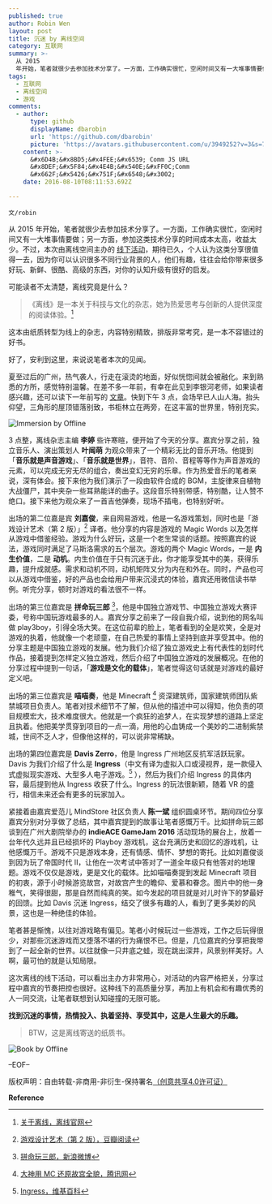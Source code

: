 ```yaml
---
published: true
author: Robin Wen
layout: post
title: 沉迷 by 离线空间
category: 互联网
summary: >-
  从 2015
  年开始，笔者就很少去参加技术分享了。一方面，工作确实很忙，空闲时间又有一大堆事情要做；另一方面，参加这类技术分享的时间成本太高，收益太少。不过，本次由离线空间主办的线下活动，期待已久，个人认为这类分享很值得一去，因为你可以认识很多不同行业背景的人，他们有趣，往往会给你带来很多好玩、新鲜、很酷、高级的东西，对你的认知升级有很好的启发。找到沉迷的事情，热情投入、执着坚持、享受其中，这是人生最大的乐趣。
tags:
  - 互联网
  - 离线空间
  - 游戏
comments:
  - author:
      type: github
      displayName: dbarobin
      url: 'https://github.com/dbarobin'
      picture: 'https://avatars.githubusercontent.com/u/3949252?v=3&s=73'
    content: >-
      &#x6D4B;&#x8BD5;&#x4FEE;&#x6539; Comm JS URL
      &#x8DEF;&#x5F84;&#x4E4B;&#x540E;&#xFF0C;Comm
      &#x662F;&#x5426;&#x751F;&#x6548;&#x3002;
    date: 2016-08-10T08:11:53.692Z

---
```


`文/robin`

从 2015 年开始，笔者就很少去参加技术分享了。一方面，工作确实很忙，空闲时间又有一大堆事情要做；另一方面，参加这类技术分享的时间成本太高，收益太少。不过，本次由离线空间主办的 [线下活动](https://zhuanlan.zhihu.com/p/21369942)，期待已久，个人认为这类分享很值得一去，因为你可以认识很多不同行业背景的人，他们有趣，往往会给你带来很多好玩、新鲜、很酷、高级的东西，对你的认知升级有很好的启发。

可能读者不太清楚，离线究竟是什么？

> 《离线》是一本关于科技与文化的杂志，她为热爱思考与创新的人提供深度的阅读体验。[^1]

这本由纸质转型为线上的杂志，内容特别精致，排版非常考究，是一本不容错过的好书。

好了，安利到这里，来说说笔者本次的见闻。

夏至过后的广州，热气袭人，行走在滚烫的地面，好似恍惚间就会被融化。来到熟悉的方所，感觉特别温馨。在差不多一年前，有幸在此见到李银河老师，如果读者感兴趣，还可以读下一年前写的 [文章](https://dbarobin.com/2015/07/26/meditation-of-an-atheist/)。快到下午 3 点，会场早已人山人海。抬头仰望，三角形的屋顶错落别致，书柜林立在两旁，在这丰富的世界里，特别充实。

![Immersion by Offline](https://cdn.wenguobing.com/Vb8DuNp.jpg)

3 点整，离线杂志主编 **李婷** 些许寒暄，便开始了今天的分享。嘉宾分享之前，独立音乐人、演出策划人 **叶闿萌** 为观众带来了一个精彩无比的音乐开场。他提到「**音乐就是声音游戏**」、「**音乐就是世界**」，音符、音阶、音程等等作为声音游戏的元素，可以完成无穷无尽的组合，奏出变幻无穷的乐章。作为热爱音乐的笔者来说，深有体会。接下来他为我们演示了一段由软件合成的 BGM，主旋律来自植物大战僵尸，其中夹杂一些耳熟能详的曲子。这段音乐特别带感，特别酷，让人赞不绝口。接下来他为观众来了一首吉他弹奏，现场不插电，也特别好听。

出场的第二位嘉是宾 **刘嘉俊**，来自网易游戏，他是一名游戏策划，同时也是「游戏设计艺术（第 2 版）」[^2] 译者。他分享的内容是游戏的 Magic Words 以及怎样从游戏中借鉴经验。游戏为什么好玩，这是一个老生常谈的话题。按照嘉宾的说法，游戏同时满足了马斯洛需求的五个层次。游戏的两个 Magic Words，一是 **内生价值**，二是 **动机**。内生价值在于只有沉迷于此，你才能享受其中的美，获得乐趣，提升成就感。需求和动机不同，动机矩阵又分为内在和外在。同时，产品也可以从游戏中借鉴，好的产品也会给用户带来沉浸式的体验，嘉宾还用微信读书举例。听完分享，顿时对游戏的看法很不一样。

出场的第三位嘉宾是 **拼命玩三郎** [^3]，他是中国独立游戏节、中国独立游戏大赛评委，号称中国玩游戏最多的人。嘉宾分享之前来了一段自我介绍，说到他的网名叫做 play3boy，引得全场大笑。在这位前辈的脸上，笔者看到的全是欢笑，全是对游戏的执着，他就像一个老顽童，在自己热爱的事情上坚持到底并享受其中。他的分享主题是中国独立游戏的发展。他为我们介绍了独立游戏史上有代表性的划时代作品，接着提到怎样定义独立游戏，然后介绍了中国独立游戏的发展概况。在他的分享过程中提到一句话，「**游戏是文化的载体**」，笔者觉得这句话就是对游戏的最好定义吧。

出场的第三位嘉宾是 **喵喵奏**，他是 Minecraft [^4] 资深建筑师，国家建筑师团队紫禁城项目负责人。笔者对技术细节不了解，但从他的描述中可以得知，他负责的项目规模宏大，技术难度很大。他就是一个疯狂的追梦人，在实现梦想的道路上坚定且执着。他把美学贯穿到项目的一点一滴，用他的心血铸成一个美妙的二进制紫禁城，世间不乏人才，但像他这样的，可以说非常稀缺。

出场的第四位嘉宾是 **Davis Zerro**，他是 Ingress 广州地区反抗军活跃玩家。Davis 为我们介绍了什么是 **Ingress**（中文有译为虚拟入口或浸视界，是一款侵入式虚拟现实游戏、大型多人电子游戏。[^5] ），然后为我们介绍 Ingress 的具体内容，最后提到他从 Ingress 收获了什么。Ingress 的玩法很新颖，随着 VR 的盛行，相信未来还会有更多的玩家加入。

紧接着由嘉宾爱范儿 MindStore 社区负责人 **陈一斌** 组织圆桌环节。期间四位分享嘉宾分别对分享做了总结，其中嘉宾提到的故事让笔者感慨万千。比如拼命玩三郎谈到在广州大剧院举办的 **indieACE GameJam 2016** 活动现场的展台上，放着一台年代久远并且已经损坏的 Playboy 游戏机，这台充满历史和回忆的游戏机，让他感慨万千。游戏不只是游戏本身，还有情感、情怀、梦想的寄托。比如刘嘉俊谈到因为玩了帝国时代 II，让他在一次考试中答对了一道全年级只有他答对的地理题。游戏不仅仅是游戏，更是文化的载体。比如喵喵奏提到发起 Minecraft 项目的初衷，源于小时候游览故宫，对故宫产生的瞻仰、爱慕和眷念。图片中的他一身稚气，笑得很甜，那是自然而纯真的笑。如今发起的项目就是对儿时许下的梦最好的回馈。比如 Davis 沉迷 Ingress，结交了很多有趣的人，看到了更多美妙的风景，这也是一种绝佳的体验。

笔者甚是惭愧，以往对游戏略有偏见。笔者小时候玩过一些游戏，工作之后玩得很少，对那些沉迷游戏而又堕落不堪的行为痛恨不已。但是，几位嘉宾的分享把我带到了一起全新的世界。以往就像一只井底之蛙，现在跳出深井，风景别样美好。人啊，最可怕的就是认知局限。

这次离线的线下活动，可以看出主办方非常用心，对活动的内容严格把关，分享过程中嘉宾的节奏把控也很好。这种线下的高质量分享，再加上有机会和有趣优秀的人一同交流，让笔者联想到认知碰撞的无限可能。

**找到沉迷的事情，热情投入、执着坚持、享受其中，这是人生最大的乐趣。**

> BTW，这是离线寄送的纸质书。

![Book by Offline](https://cdn.wenguobing.com/akaoMQS.jpg)

–EOF–

版权声明：自由转载-非商用-非衍生-保持署名<a href="http://creativecommons.org/licenses/by-nc-nd/4.0/deed.zh" target="_blank">（创意共享4.0许可证）</a>

**Reference**

[^1]: [关于离线，离线官网](https://the-offline.com/about)

[^2]: [游戏设计艺术（第 2 版），豆瓣阅读](https://book.douban.com/subject/26791007)

[^3]: [拼命玩三郎，新浪微博](http://weibo.com/play3boy)

[^4]: [大神用 MC 还原故宫全貌，腾讯网](http://games.qq.com/a/20160213/000839.htm)

[^5]: [Ingress，维基百科](https://zh.wikipedia.org/wiki/Ingress)
